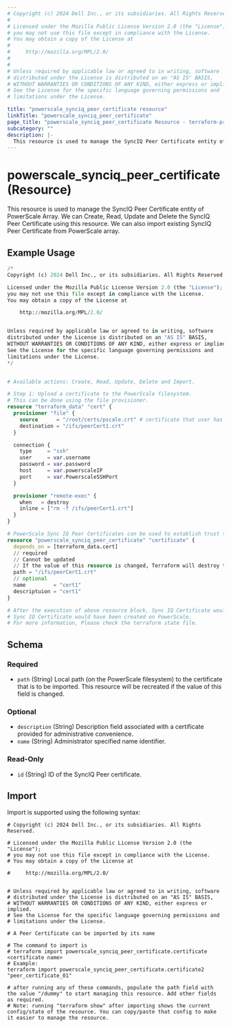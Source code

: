 ```yaml
---
# Copyright (c) 2024 Dell Inc., or its subsidiaries. All Rights Reserved.
#
# Licensed under the Mozilla Public License Version 2.0 (the "License");
# you may not use this file except in compliance with the License.
# You may obtain a copy of the License at
#
#     http://mozilla.org/MPL/2.0/
#
#
# Unless required by applicable law or agreed to in writing, software
# distributed under the License is distributed on an "AS IS" BASIS,
# WITHOUT WARRANTIES OR CONDITIONS OF ANY KIND, either express or implied.
# See the License for the specific language governing permissions and
# limitations under the License.

title: "powerscale_synciq_peer_certificate resource"
linkTitle: "powerscale_synciq_peer_certificate"
page_title: "powerscale_synciq_peer_certificate Resource - terraform-provider-powerscale"
subcategory: ""
description: |-
  This resource is used to manage the SyncIQ Peer Certificate entity of PowerScale Array. We can Create, Read, Update and Delete the SyncIQ Peer Certificate using this resource. We can also import existing SyncIQ Peer Certificate from PowerScale array.
---
```


# powerscale_synciq_peer_certificate (Resource)

This resource is used to manage the SyncIQ Peer Certificate entity of PowerScale Array. We can Create, Read, Update and Delete the SyncIQ Peer Certificate using this resource. We can also import existing SyncIQ Peer Certificate from PowerScale array.


## Example Usage

```terraform
/*
Copyright (c) 2024 Dell Inc., or its subsidiaries. All Rights Reserved.

Licensed under the Mozilla Public License Version 2.0 (the "License");
you may not use this file except in compliance with the License.
You may obtain a copy of the License at

    http://mozilla.org/MPL/2.0/


Unless required by applicable law or agreed to in writing, software
distributed under the License is distributed on an "AS IS" BASIS,
WITHOUT WARRANTIES OR CONDITIONS OF ANY KIND, either express or implied.
See the License for the specific language governing permissions and
limitations under the License.
*/


# Available actions: Create, Read, Update, Delete and Import.

# Step 1: Upload a certificate to the PowerScale filesystem.
# This can be done using the file provisioner.
resource "terraform_data" "cert" {
  provisioner "file" {
    source      = "/root/certs/pscale.crt" # certificate that user has been given
    destination = "/ifs/peerCert1.crt"
  }

  connection {
    type     = "ssh"
    user     = var.username
    password = var.password
    host     = var.powerscaleIP
    port     = var.PowerscaleSSHPort
  }

  provisioner "remote-exec" {
    when   = destroy
    inline = ["rm -f /ifs/peerCert1.crt"]
  }
}

# PowerScale Sync IQ Peer Certificates can be used to establish trust to the peer/target cluster where files are to be replicated to. 
resource "powerscale_synciq_peer_certificate" "certificate" {
  depends_on = [terraform_data.cert]
  // required
  // Cannot be updated
  // If the value of this resource is changed, Terraform will destroy this resource and recreate it.
  path = "/ifs/peerCert1.crt"
  // optional
  name         = "cert1"
  descriptuion = "cert1"
}

# After the execution of above resource block, Sync IQ Certificate would have been cached in terraform state file, or
# Sync IQ Certificate would have been created on PowerScale.
# For more information, Please check the terraform state file.
```

<!-- schema generated by tfplugindocs -->
## Schema

### Required

- `path` (String) Local path (on the PowerScale filesystem) to the certificate that is to be imported. This resource will be recreated if the value of this field is changed.

### Optional

- `description` (String) Description field associated with a certificate provided for administrative convenience.
- `name` (String) Administrator specified name identifier.

### Read-Only

- `id` (String) ID of the SyncIQ Peer certificate.

## Import

Import is supported using the following syntax:

```shell
# Copyright (c) 2024 Dell Inc., or its subsidiaries. All Rights Reserved.

# Licensed under the Mozilla Public License Version 2.0 (the "License");
# you may not use this file except in compliance with the License.
# You may obtain a copy of the License at

#     http://mozilla.org/MPL/2.0/


# Unless required by applicable law or agreed to in writing, software
# distributed under the License is distributed on an "AS IS" BASIS,
# WITHOUT WARRANTIES OR CONDITIONS OF ANY KIND, either express or implied.
# See the License for the specific language governing permissions and
# limitations under the License.

# A Peer Certificate can be imported by its name

# The command to import is
# terraform import powerscale_synciq_peer_certificate.certificate <certificate name>
# Example:
terraform import powerscale_synciq_peer_certificate.certificate2 "peer_certificate_01"

# after running any of these commands, populate the path field with the value "/dummy" to start managing this resource. Add other fields as required.
# Note: running "terraform show" after importing shows the current config/state of the resource. You can copy/paste that config to make it easier to manage the resource.
```